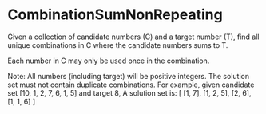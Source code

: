 # CombinationSumNonRepeating
Given a collection of candidate numbers (C) and a target number (T), find all unique combinations  in C where the candidate numbers sums to T.

Each number in C may only be used once in the combination.

 Note:
 All numbers (including target) will be positive integers.
 The solution set must not contain duplicate combinations.
 For example, given candidate set [10, 1, 2, 7, 6, 1, 5] and target 8,
 A solution set is:
 [
 [1, 7],
 [1, 2, 5],
 [2, 6],
 [1, 1, 6]
 ]

